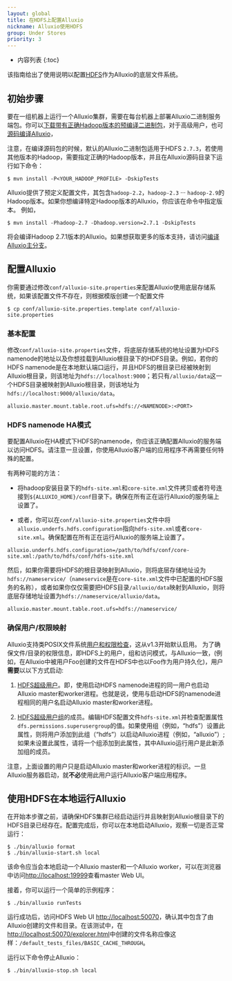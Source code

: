 ```yaml
---
layout: global
title: 在HDFS上配置Alluxio
nickname: Alluxio使用HDFS
group: Under Stores
priority: 3
---
```


* 内容列表
{:toc}

该指南给出了使用说明以配置[HDFS](https://hadoop.apache.org/docs/stable/hadoop-project-dist/hadoop-hdfs/HdfsUserGuide.html)作为Alluxio的底层文件系统。

## 初始步骤

要在一组机器上运行一个Alluxio集群，需要在每台机器上部署Alluxio二进制服务端包。你可以[下载带有正确Hadoop版本的预编译二进制包](Running-Alluxio-Locally.html)，对于高级用户，也可[源码编译Alluxio](Building-Alluxio-From-Source.html)，

注意，在编译源码包的时候，默认的Alluxio二进制包适用于HDFS `2.7.3`，若使用其他版本的Hadoop，需要指定正确的Hadoop版本，并且在Alluxio源码目录下运行如下命令：

```console
$ mvn install -P<YOUR_HADOOP_PROFILE> -DskipTests
```

Alluxio提供了预定义配置文件，其包含`hadoop-2.2`，`hadoop-2.3` ··· `hadoop-2.9`的Hadoop版本。如果你想编译特定Hadoop版本的Alluxio，你应该在命令中指定版本。
例如，

```console
$ mvn install -Phadoop-2.7 -Dhadoop.version=2.7.1 -DskipTests
```

将会编译Hadoop 2.7.1版本的Alluxio。如果想获取更多的版本支持，请访问[编译Alluxio主分支](Building-Alluxio-From-Source.html#distro-support)。

## 配置Alluxio

你需要通过修改`conf/alluxio-site.properties`来配置Alluxio使用底层存储系统，如果该配置文件不存在，则根据模版创建一个配置文件

```console
$ cp conf/alluxio-site.properties.template conf/alluxio-site.properties
```

### 基本配置

修改`conf/alluxio-site.properties`文件，将底层存储系统的地址设置为HDFS namenode的地址以及你想挂载到Alluxio根目录下的HDFS目录。例如，若你的HDFS namenode是在本地默认端口运行，并且HDFS的根目录已经被映射到Alluxio根目录，则该地址为`hdfs://localhost:9000`；若只有`/alluxio/data`这一个HDFS目录被映射到Alluxio根目录，则该地址为`hdfs://localhost:9000/alluxio/data`。

```
alluxio.master.mount.table.root.ufs=hdfs://<NAMENODE>:<PORT>
```

### HDFS namenode HA模式


要配置Alluxio在HA模式下HDFS的namenode，你应该正确配置Alluxio的服务端以访问HDFS。请注意一旦设置，你使用Alluxio客户端的应用程序不再需要任何特殊的配置。

有两种可能的方法：
- 将hadoop安装目录下的`hdfs-site.xml`和`core-site.xml`文件拷贝或者符号连接到`${ALLUXIO_HOME}/conf`目录下。确保在所有正在运行Alluxio的服务端上设置了。

- 或者，你可以在`conf/alluxio-site.properties`文件中将`alluxio.underfs.hdfs.configuration`指向`hdfs-site.xml`或者`core-site.xml`。确保配置在所有正在运行Alluxio的服务端上设置了。

```
alluxio.underfs.hdfs.configuration=/path/to/hdfs/conf/core-site.xml:/path/to/hdfs/conf/hdfs-site.xml
```

然后，如果你需要将HDFS的根目录映射到Alluxio，则将底层存储地址设为`hdfs://nameservice/`（`nameservice`是在`core-site.xml`文件中已配置的HDFS服务的名称），或者如果你仅仅需要把HDFS目录`/alluxio/data`映射到Alluxio，则将底层存储地址设置为`hdfs://nameservice/alluxio/data`。

```
alluxio.master.mount.table.root.ufs=hdfs://nameservice/
```

### 确保用户/权限映射

Alluxio支持类POSIX文件系统[用户和权限检查](Security.html)，这从v1.3开始默认启用。
为了确保文件/目录的权限信息，即HDFS上的用户，组和访问模式，与Alluxio一致，(例如，在Alluxio中被用户Foo创建的文件在HDFS中也以Foo作为用户持久化)，用户**需要**以以下方式启动:

1. [HDFS超级用户](http://hadoop.apache.org/docs/r2.7.2/hadoop-project-dist/hadoop-hdfs/HdfsPermissionsGuide.html#The_Super-User)。即，使用启动HDFS namenode进程的同一用户也启动Alluxio master和worker进程。也就是说，使用与启动HDFS的namenode进程相同的用户名启动Alluxio master和worker进程。

2. [HDFS超级用户组](http://hadoop.apache.org/docs/r2.7.2/hadoop-project-dist/hadoop-hdfs/HdfsPermissionsGuide.html#Configuration_Parameter)的成员。编辑HDFS配置文件`hdfs-site.xml`并检查配置属性`dfs.permissions.superusergroup`的值。如果使用组（例如，“hdfs”）设置此属性，则将用户添加到此组（“hdfs”）以启动Alluxio进程（例如，“alluxio”）;如果未设置此属性，请将一个组添加到此属性，其中Alluxio运行用户是此新添加组的成员。

注意，上面设置的用户只是启动Alluxio master和worker进程的标识。一旦Alluxio服务器启动，就**不必**使用此用户运行Alluxio客户端应用程序。

## 使用HDFS在本地运行Alluxio

在开始本步骤之前，请确保HDFS集群已经启动运行并且映射到Alluxio根目录下的HDFS目录已经存在。配置完成后，你可以在本地启动Alluxio，观察一切是否正常运行：

```console
$ ./bin/alluxio format
$ ./bin/alluxio-start.sh local
```

该命令应当会本地启动一个Alluxio master和一个Alluxio worker，可以在浏览器中访问[http://localhost:19999](http://localhost:19999)查看master Web UI。

接着，你可以运行一个简单的示例程序：

```console
$ ./bin/alluxio runTests
```

运行成功后，访问HDFS Web UI [http://localhost:50070](http://localhost:50070)，确认其中包含了由Alluxio创建的文件和目录。在该测试中，在[http://localhost:50070/explorer.html](http://localhost:50070/explorer.html)中创建的文件名称应像这样：`/default_tests_files/BASIC_CACHE_THROUGH`。

运行以下命令停止Alluxio：

```console
$ ./bin/alluxio-stop.sh local
```
